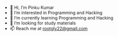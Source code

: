 - 👋 Hi, I’m Pinku Kumar
- 👀 I’m interested in Programming and Hacking 
- 🌱 I’m currently learning Programming and Hacking
- 💞️ I’m looking for study materials
- 📫 Reach me at rootgly22@gmail.com

<!---
linuxsroot/linuxsroot is a ✨ special ✨ repository because its `README.md` (this file) appears on your GitHub profile.
You can click the Preview link to take a look at your changes.
--->
